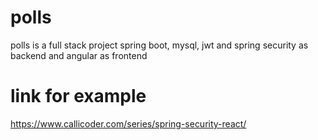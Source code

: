 # polls
polls is a full stack project spring boot, mysql, jwt and spring security as backend and angular as frontend

# link for example
https://www.callicoder.com/series/spring-security-react/
